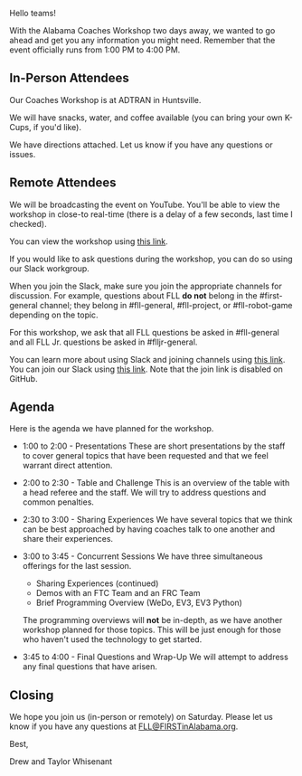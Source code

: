 Hello teams!

With the Alabama Coaches Workshop two days away, we wanted to go ahead and get you any information you might need. Remember that the event officially runs from 1:00 PM to 4:00 PM.

## In-Person Attendees

Our Coaches Workshop is at ADTRAN in Huntsville. 

We will have snacks, water, and coffee available (you can bring your own K-Cups, if you'd like).

We have directions attached. Let us know if you have any questions or issues.


## Remote Attendees

We will be broadcasting the event on YouTube. You'll be able to view the workshop in close-to real-time (there is a delay of a few seconds, last time I checked).

You can view the workshop using [this link](https://www.youtube.com/watch?v=TZPiB6aUo4A).

If you would like to ask questions during the workshop, you can do so using our Slack workgroup.

When you join the Slack, make sure you join the appropriate channels for discussion. For example, questions about FLL **do not** belong in the \#first-general channel; they belong in \#fll-general, \#fll-project, or \#fll-robot-game depending on the topic.

For this workshop, we ask that all FLL questions be asked in \#fll-general and all FLL Jr. questions be asked in \#flljr-general.

You can learn more about using Slack and joining channels using [this link](https://get.slack.help/hc/en-us/categories/360000049043). You can join our Slack using [this link](). Note that the join link is disabled on GitHub.


## Agenda

Here is the agenda we have planned for the workshop.
- 1:00 to 2:00 - Presentations
  These are short presentations by the staff to cover general topics that have been requested and that we feel warrant direct attention.
- 2:00 to 2:30 - Table and Challenge
  This is an overview of the table with a head referee and the staff. We will try to address questions and common penalties.
- 2:30 to 3:00 - Sharing Experiences
  We have several topics that we think can be best approached by having coaches talk to one another and share their experiences.
- 3:00 to 3:45 - Concurrent Sessions
  We have three simultaneous offerings for the last session.
    - Sharing Experiences (continued)
    - Demos with an FTC Team and an FRC Team
    - Brief Programming Overview (WeDo, EV3, EV3 Python)
      
  The programming overviews will **not** be in-depth, as we have another workshop planned for those topics. This will be just enough for those who haven't used the technology to get started.
- 3:45 to 4:00 - Final Questions and Wrap-Up
  We will attempt to address any final questions that have arisen.


## Closing 

We hope you join us (in-person or remotely) on Saturday. Please let us know if you have any questions at FLL@FIRSTinAlabama.org.

Best,

Drew and Taylor Whisenant